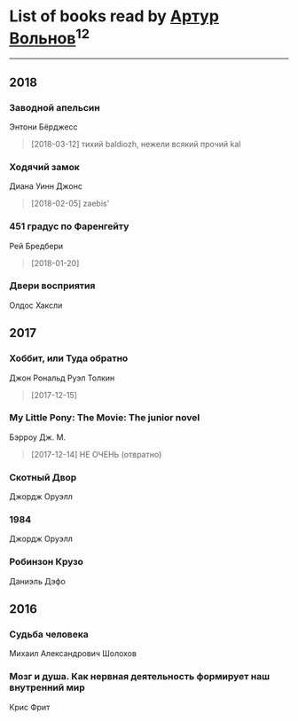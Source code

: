 # List of books read by [Артур Вольнов](http://vk.com/id225880893)<sup>12</sup>
---

## 2018

### Заводной апельсин
Энтони Бёрджесс
> [2018-03-12] тихий baldiozh, нежели всякий прочий kal


### Ходячий замок
Диана Уинн Джонс
> [2018-02-05] zaebis'


### 451 градус по Фаренгейту
Рей Бредбери
> [2018-01-20] 


### Двери восприятия
Олдос Хаксли



## 2017

### Хоббит, или Туда обратно
Джон Рональд Руэл Толкин
> [2017-12-15] 


### My Little Pony: The Movie: The junior novel
Бэрроу Дж. М.
> [2017-12-14] НЕ ОЧЕНЬ 
> (отвратно)




### Скотный Двор
Джордж Оруэлл


### 1984
Джордж Оруэлл


### Робинзон Крузо
Даниэль Дэфо



## 2016

### Судьба человека
Михаил Александрович Шолохов


### Мозг и душа. Как нервная деятельность формирует наш внутренний мир
Крис Фрит



